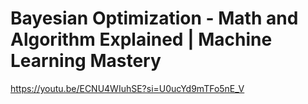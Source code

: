# Bayesian Optimization - Math and Algorithm Explained | Machine Learning Mastery

https://youtu.be/ECNU4WIuhSE?si=U0ucYd9mTFo5nE_V
